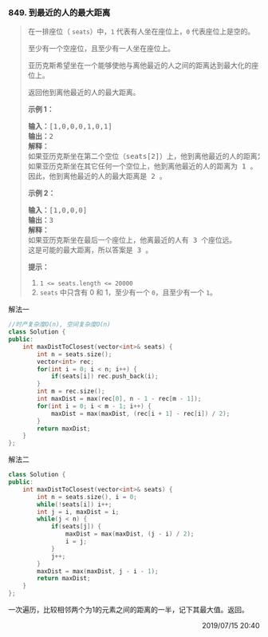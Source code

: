 ### 849. 到最近的人的最大距离
> <div class="content__2ebE"><p>在一排座位（&nbsp;<code>seats</code>）中，<code>1</code>&nbsp;代表有人坐在座位上，<code>0</code>&nbsp;代表座位上是空的。</p>
> 
> <p>至少有一个空座位，且至少有一人坐在座位上。</p>
> 
> <p>亚历克斯希望坐在一个能够使他与离他最近的人之间的距离达到最大化的座位上。</p>
> 
> <p>返回他到离他最近的人的最大距离。</p>
> 
> <p><strong>示例 1：</strong></p>
> 
> <pre><strong>输入：</strong>[1,0,0,0,1,0,1]
> <strong>输出：</strong>2
> <strong>解释：
> </strong>如果亚历克斯坐在第二个空位（seats[2]）上，他到离他最近的人的距离为 2 。
> 如果亚历克斯坐在其它任何一个空位上，他到离他最近的人的距离为 1 。
> 因此，他到离他最近的人的最大距离是 2 。 
> </pre>
> 
> <p><strong>示例 2：</strong></p>
> 
> <pre><strong>输入：</strong>[1,0,0,0]
> <strong>输出：</strong>3
> <strong>解释： </strong>
> 如果亚历克斯坐在最后一个座位上，他离最近的人有 3 个座位远。
> 这是可能的最大距离，所以答案是 <span style="">3 </span>。
> </pre>
> 
> <p><strong>提示：</strong></p>
> 
> <ol>
> 	<li><code>1 &lt;= seats.length &lt;= 20000</code></li>
> 	<li><code>seats</code>&nbsp;中只含有 0 和 1，至少有一个 <code>0</code>，且至少有一个 <code>1</code>。</li>
> </ol>
> </div>

解法一
```cpp
//时产复杂度O(n), 空间复杂度O(n)
class Solution {
public:
    int maxDistToClosest(vector<int>& seats) {
        int n = seats.size();
        vector<int> rec;
        for(int i = 0; i < n; i++) {
            if(seats[i]) rec.push_back(i);
        }
        int m = rec.size();
        int maxDist = max(rec[0], n - 1 - rec[m - 1]);
        for(int i = 0; i < m - 1; i++) {
            maxDist = max(maxDist, (rec[i + 1] - rec[i]) / 2);
        }
        return maxDist;
    }
};
```

解法二
```cpp
class Solution {
public:
    int maxDistToClosest(vector<int>& seats) {
        int n = seats.size(), i = 0;
        while(!seats[i]) i++;
        int j = i, maxDist = i;
        while(j < n) {
            if(seats[j]) {
                maxDist = max(maxDist, (j - i) / 2);
                i = j;
            }
            j++;
        }
        maxDist = max(maxDist, j - i - 1);
        return maxDist;
    }
};
```

一次遍历，比较相邻两个为1的元素之间的距离的一半，记下其最大值。返回。

<div style="text-align: right"> 2019/07/15 20:40 </div>
